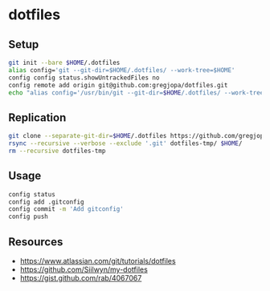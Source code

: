 # dotfiles

## Setup

```sh
git init --bare $HOME/.dotfiles
alias config='git --git-dir=$HOME/.dotfiles/ --work-tree=$HOME'
config config status.showUntrackedFiles no
config remote add origin git@github.com:gregjopa/dotfiles.git
echo "alias config='/usr/bin/git --git-dir=$HOME/.dotfiles/ --work-tree=$HOME'" >> $HOME/.bash_profile
```

## Replication
```sh
git clone --separate-git-dir=$HOME/.dotfiles https://github.com/gregjopa/dotfiles.git dotfiles-tmp
rsync --recursive --verbose --exclude '.git' dotfiles-tmp/ $HOME/
rm --recursive dotfiles-tmp
```

## Usage
```sh
config status
config add .gitconfig
config commit -m 'Add gitconfig'
config push
```

## Resources

- https://www.atlassian.com/git/tutorials/dotfiles
- https://github.com/Siilwyn/my-dotfiles
- https://gist.github.com/rab/4067067
